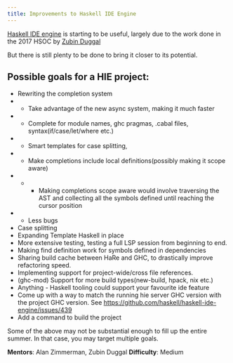 ```yaml
---
title: Improvements to Haskell IDE Engine
---
```


[Haskell IDE engine](https://github.com/haskell/haskell-ide-engine) is starting
to be useful, largely due to the work done in the 2017 HSOC by [Zubin
Duggal](https://github.com/wz1000/)

But there is still plenty to be done to bring it closer to its potential.

## Possible goals for a HIE project:

- Rewriting the completion system
- - Take advantage of the new async system, making it much faster
- - Complete for module names, ghc pragmas, .cabal files, syntax(if/case/let/where etc.)
- - Smart templates for case splitting,
- - Make completions include local definitions(possibly making it scope aware)
- - - Making completions scope aware would involve traversing the AST and collecting all the symbols defined until reaching the cursor position
- - Less bugs
- Case splitting
- Expanding Template Haskell in place
- More extensive testing, testing a full LSP session from beginning to end.
- Making find definition work for symbols defined in dependencies
- Sharing build cache between HaRe and GHC, to drastically improve refactoring speed.
- Implementing support for project-wide/cross file references.
- (ghc-mod) Support for more build types(new-build, hpack, nix etc.)
- Anything - Haskell tooling could support your favourite ide feature
- Come up with a way to match the running hie server GHC version with the project GHC version.  See https://github.com/haskell/haskell-ide-engine/issues/439
- Add a command to build the project

Some of the above may not be substantial enough to fill up the entire summer. In
that case, you may target multiple goals.

**Mentors**: Alan Zimmerman, Zubin Duggal
**Difficulty**: Medium

